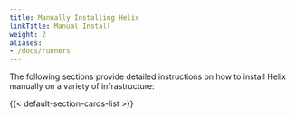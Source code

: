 ```yaml
---
title: Manually Installing Helix
linkTitle: Manual Install
weight: 2
aliases:
- /docs/runners
---
```


The following sections provide detailed instructions on how to install Helix manually on a variety of infrastructure:

<!--more-->

{{< default-section-cards-list >}}
